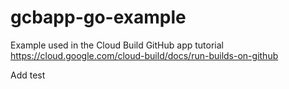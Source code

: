 # gcbapp-go-example
Example used in the Cloud Build GitHub app tutorial
https://cloud.google.com/cloud-build/docs/run-builds-on-github

Add test
